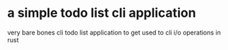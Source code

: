# a simple todo list cli application

very bare bones cli todo list application to get used to cli i/o operations in rust